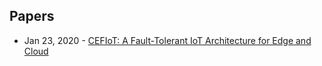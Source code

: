 ## Papers
- Jan 23, 2020 - [CEFIoT: A Fault-Tolerant IoT Architecture for Edge and Cloud](https://arxiv.org/abs/2001.08433)